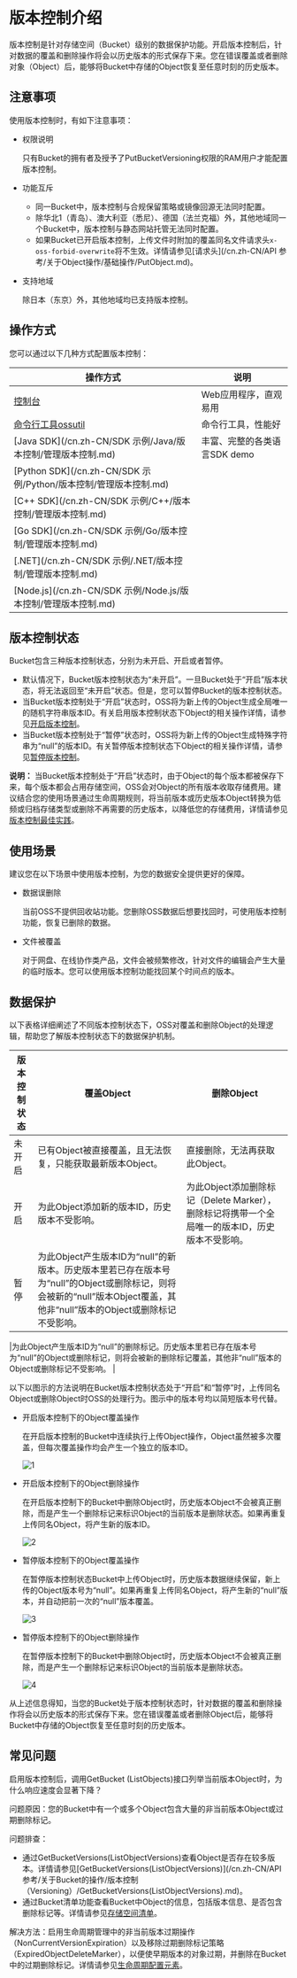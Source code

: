 # 版本控制介绍

版本控制是针对存储空间（Bucket）级别的数据保护功能。开启版本控制后，针对数据的覆盖和删除操作将会以历史版本的形式保存下来。您在错误覆盖或者删除对象（Object）后，能够将Bucket中存储的Object恢复至任意时刻的历史版本。

## 注意事项

使用版本控制时，有如下注意事项：

-   权限说明

    只有Bucket的拥有者及授予了PutBucketVersioning权限的RAM用户才能配置版本控制。

-   功能互斥
    -   同一Bucket中，版本控制与合规保留策略或镜像回源无法同时配置。
    -   除华北1（青岛）、澳大利亚（悉尼）、德国（法兰克福）外，其他地域同一个Bucket中，版本控制与静态网站托管无法同时配置。
    -   如果Bucket已开启版本控制，上传文件时附加的覆盖同名文件请求头`x-oss-forbid-overwrite`将不生效。详情请参见[请求头](/cn.zh-CN/API 参考/关于Object操作/基础操作/PutObject.md)。
-   支持地域

    除日本（东京）外，其他地域均已支持版本控制。


## 操作方式

您可以通过以下几种方式配置版本控制：

|操作方式|说明|
|----|--|
|[控制台](/cn.zh-CN/控制台用户指南/存储空间管理/冗余与容错/版本控制.md)|Web应用程序，直观易用|
|[命令行工具ossutil](/cn.zh-CN/常用工具/命令行工具ossutil/常用命令/bucket-versioning.md)|命令行工具，性能好|
|[Java SDK](/cn.zh-CN/SDK 示例/Java/版本控制/管理版本控制.md)|丰富、完整的各类语言SDK demo|
|[Python SDK](/cn.zh-CN/SDK 示例/Python/版本控制/管理版本控制.md)|
|[C++ SDK](/cn.zh-CN/SDK 示例/C++/版本控制/管理版本控制.md)|
|[Go SDK](/cn.zh-CN/SDK 示例/Go/版本控制/管理版本控制.md)|
|[.NET](/cn.zh-CN/SDK 示例/.NET/版本控制/管理版本控制.md)|
|[Node.js](/cn.zh-CN/SDK 示例/Node.js/版本控制/管理版本控制.md)|

## 版本控制状态

Bucket包含三种版本控制状态，分别为未开启、开启或者暂停。

-   默认情况下，Bucket版本控制状态为“未开启”。一旦Bucket处于“开启”版本状态，将无法返回至“未开启”状态。但是，您可以暂停Bucket的版本控制状态。
-   当Bucket版本控制处于“开启”状态时，OSS将为新上传的Object生成全局唯一的随机字符串版本ID。有关启用版本控制状态下Object的相关操作详情，请参见[开启版本控制](/cn.zh-CN/开发指南/数据安全/版本控制/开启版本控制.md)。
-   当Bucket版本控制处于“暂停”状态时，OSS将为新上传的Object生成特殊字符串为“null”的版本ID。有关暂停版本控制状态下Object的相关操作详情，请参见[暂停版本控制](/cn.zh-CN/开发指南/数据安全/版本控制/暂停版本控制.md)。

**说明：** 当Bucket版本控制处于“开启”状态时，由于Object的每个版本都被保存下来，每个版本都会占用存储空间，OSS会对Object的所有版本收取存储费用。建议结合您的使用场景通过生命周期规则，将当前版本或历史版本Object转换为低频或归档存储类型或删除不再需要的历史版本，以降低您的存储费用，详情请参见[版本控制最佳实践](/cn.zh-CN/最佳实践/版本控制最佳实践.md)。

## 使用场景

建议您在以下场景中使用版本控制，为您的数据安全提供更好的保障。

-   数据误删除

    当前OSS不提供回收站功能。您删除OSS数据后想要找回时，可使用版本控制功能，恢复已删除的数据。

-   文件被覆盖

    对于网盘、在线协作类产品，文件会被频繁修改，针对文件的编辑会产生大量的临时版本。您可以使用版本控制功能找回某个时间点的版本。


## 数据保护

以下表格详细阐述了不同版本控制状态下，OSS对覆盖和删除Object的处理逻辑，帮助您了解版本控制状态下的数据保护机制。

|版本控制状态|覆盖Object|删除Object|
|------|--------|--------|
|未开启|已有Object被直接覆盖，且无法恢复，只能获取最新版本Object。|直接删除，无法再获取此Object。|
|开启|为此Object添加新的版本ID，历史版本不受影响。|为此Object添加删除标记（Delete Marker），删除标记将携带一个全局唯一的版本ID，历史版本不受影响。|
|暂停|为此Object产生版本ID为“null”的新版本。历史版本里若已存在版本号为“null”的Object或删除标记，则将会被新的“null”版本Object覆盖，其他非“null”版本的Object或删除标记不受影响。

|为此Object产生版本ID为“null”的删除标记。历史版本里若已存在版本号为“null”的Object或删除标记，则将会被新的删除标记覆盖，其他非“null”版本的Object或删除标记不受影响。 |

以下以图示的方法说明在Bucket版本控制状态处于“开启”和“暂停”时，上传同名Object或删除Object时OSS的处理行为。图示中的版本号均以简短版本号代替。

-   开启版本控制下的Object覆盖操作

    在开启版本控制的Bucket中连续执行上传Object操作，Object虽然被多次覆盖，但每次覆盖操作均会产生一个独立的版本ID。

    ![1](https://static-aliyun-doc.oss-cn-hangzhou.aliyuncs.com/assets/img/zh-CN/9123659951/p143835.png)

-   开启版本控制下的Object删除操作

    在开启版本控制下的Bucket中删除Object时，历史版本Object不会被真正删除，而是产生一个删除标记来标识Object的当前版本是删除状态。如果再重复上传同名Object，将产生新的版本ID。

    ![2](https://static-aliyun-doc.oss-cn-hangzhou.aliyuncs.com/assets/img/zh-CN/9123659951/p143867.png)

-   暂停版本控制下的Object覆盖操作

    在暂停版本控制状态Bucket中上传Object时，历史版本数据继续保留，新上传的Object版本号为“null”。如果再重复上传同名Object，将产生新的“null”版本，并自动把前一次的“null”版本覆盖。

    ![3](https://static-aliyun-doc.oss-cn-hangzhou.aliyuncs.com/assets/img/zh-CN/9123659951/p143879.png)

-   暂停版本控制下的Object删除操作

    在暂停版本控制下的Bucket中删除Object时，历史版本Object不会被真正删除，而是产生一个删除标记来标识Object的当前版本是删除状态。

    ![4](https://static-aliyun-doc.oss-cn-hangzhou.aliyuncs.com/assets/img/zh-CN/9123659951/p143882.png)


从上述信息得知，当您的Bucket处于版本控制状态时，针对数据的覆盖和删除操作将会以历史版本的形式保存下来。您在错误覆盖或者删除Object后，能够将Bucket中存储的Object恢复至任意时刻的历史版本。

## 常见问题

启用版本控制后，调用GetBucket \(ListObjects\)接口列举当前版本Object时，为什么响应速度会显著下降？

问题原因：您的Bucket中有一个或多个Object包含大量的非当前版本Object或过期删除标记。

问题排查：

-   通过GetBucketVersions\(ListObjectVersions\)查看Object是否存在较多版本。详情请参见[GetBucketVersions\(ListObjectVersions\)](/cn.zh-CN/API 参考/关于Bucket的操作/版本控制（Versioning）/GetBucketVersions(ListObjectVersions).md)。
-   通过Bucket清单功能查看Bucket中Object的信息，包括版本信息、是否包含删除标记等。详情请参见[存储空间清单](/cn.zh-CN/开发指南/存储空间（Bucket）/存储空间清单.md)。

解决方法：启用生命周期管理中的非当前版本过期操作（NonCurrentVersionExpiration）以及移除过期删除标记策略（ExpiredObjectDeleteMarker），以便使早期版本的对象过期，并删除在Bucket中的过期删除标记。详情请参见[生命周期配置元素](/cn.zh-CN/开发指南/对象/文件（Object）/文件生命周期/生命周期配置元素.md)。

